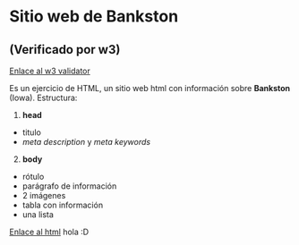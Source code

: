 ﻿# Sitio web de Bankston
## (Verificado por w3)
[Enlace al w3 validator](https://validator.w3.org/)

Es un ejercicio de HTML, un sitio web html con información sobre **Bankston** (Iowa). Estructura:


1. **head**
  + titulo
  + *meta description* y *meta keywords*

2. **body**
  + rótulo
  + parágrafo de información
  + 2 imágenes
  + tabla con información
  + una lista

[Enlace al html](../master/index.html)
hola :D